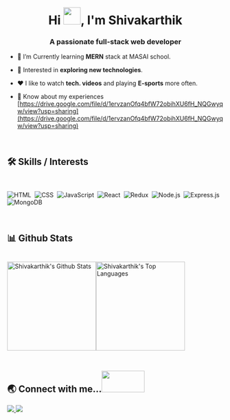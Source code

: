 <h1 align="center">Hi <img src="https://raw.githubusercontent.com/MartinHeinz/MartinHeinz/master/wave.gif" height="40" width="40"/>, I'm Shivakarthik</h1>
<h3 align="center">A passionate full-stack web developer</h3>

- 🌱 I’m Currently learning **MERN** stack at MASAI school.

- 🔭 Interested in **exploring new technologies**. 

- ❤️ I like to watch **tech. videos** and playing **E-sports** more often.

- 📄 Know about my experiences [https://drive.google.com/file/d/1ervzanOfq4bfW72obihXU6fH_NQGwyqw/view?usp=sharing](https://drive.google.com/file/d/1ervzanOfq4bfW72obihXU6fH_NQGwyqw/view?usp=sharing)



<br />

## :hammer_and_wrench: Skills / Interests

<br />
<div>

  ![HTML](https://img.shields.io/badge/html5%20-%23E34F26.svg?&style=for-the-badge&logo=html5&logoColor=white)&nbsp;
  ![CSS](https://img.shields.io/badge/css3%20-%231572B6.svg?&style=for-the-badge&logo=css3&logoColor=white)&nbsp;
  ![JavaScript](https://img.shields.io/badge/javascript%20-%23323330.svg?&style=for-the-badge&logo=javascript&logoColor=%23F7DF1E)&nbsp;
  ![React](https://img.shields.io/badge/react%20-%2320232a.svg?&style=for-the-badge&logo=react&logoColor=%2361DAFB)&nbsp;
  ![Redux](https://img.shields.io/badge/redux-%23593d88.svg?&style=for-the-badge&logo=redux&logoColor=white)&nbsp;
  ![Node.js](https://img.shields.io/badge/node.js%20-%2343853D.svg?&style=for-the-badge&logo=node.js&logoColor=white)&nbsp;
  ![Express.js](https://img.shields.io/badge/express.js-%23404d59.svg?style=for-the-badge&logo=express&logoColor=%2361DAFB)
  ![MongoDB](https://img.shields.io/badge/MongoDB-%234ea94b.svg?&style=for-the-badge&logo=mongodb&logoColor=white)&nbsp;

</div>

<br />

## :bar_chart: Github Stats

<br />

<!-- <a href="#">
  <img
    title="🔥 Get streak stats for your profile at git.io/streak-stats"
    alt="SaravanakumarJN's streak"
    src="https://github-readme-streak-stats.herokuapp.com/?user=SaravanakumarJN"
  />
</a> -->
<div style="display: flex">
<img
  alt="Shivakarthik's Github Stats"
  src="https://github-readme-stats.vercel.app/api?username=shiva-karthik&show_icons=true&locale=en"
  height="207px"
/>
<img
  alt="Shivakarthik's Top Languages"
  src="https://github-readme-stats.vercel.app/api/top-langs?username=shiva-karthik&show_icons=true&locale=en&layout=compact"
  height="207px"
/>
</div>

<br />

## :earth_asia: Connect with me...<span><img src="https://raw.githubusercontent.com/ShahriarShafin/ShahriarShafin/main/Assets/handshake.gif" height="50px" width="100px"/></span>


<p>
  <a href="https://www.linkedin.com/in/karthik-konathala" target="_blank">
    <img
      src="https://img.shields.io/badge/-LINKEDIN-0077B5?style=for-the-badge&logo=linkedin&logoColor=white"
    />
  </a>
  <a href="https://karthikkonathala6@gmail.com" target="_blank">
    <img
      src="https://img.shields.io/badge/-GMAIL-D14836?style=for-the-badge&logo=gmail&logoColor=white"
    />
  </a>
<!--   <a href="https://saravanakumar-nagaraj.vercel.app/">
    <img
      src="https://img.shields.io/badge/-PORTFOLIO-000000?style=for-the-badge&logo=react&logoColor=white"
    />
  </a> -->
</p>
